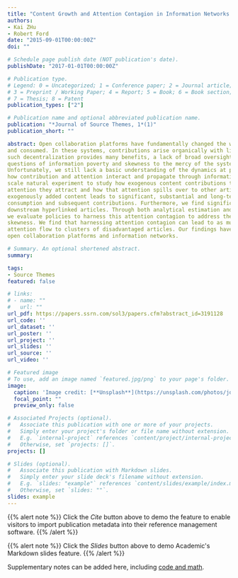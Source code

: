 ```yaml
---
title: "Content Growth and Attention Contagion in Information Networks: A Natural Experiment on Wikipedia"
authors:
- Kai ZHu
- Robert Ford
date: "2015-09-01T00:00:00Z"
doi: ""

# Schedule page publish date (NOT publication's date).
publishDate: "2017-01-01T00:00:00Z"

# Publication type.
# Legend: 0 = Uncategorized; 1 = Conference paper; 2 = Journal article;
# 3 = Preprint / Working Paper; 4 = Report; 5 = Book; 6 = Book section;
# 7 = Thesis; 8 = Patent
publication_types: ["2"]

# Publication name and optional abbreviated publication name.
publication: "*Journal of Source Themes, 1*(1)"
publication_short: ""

abstract: Open collaboration platforms have fundamentally changed the way knowledge is produced, disseminated 
and consumed. In these systems, contributions arise organically with little to no central governance. While 
such decentralization provides many benefits, a lack of broad oversight and coordination can leave 
questions of information poverty and skewness to the mercy of the system’s natural dynamics. 
Unfortunately, we still lack a basic understanding of the dynamics at play in these systems, and specifically, 
how contribution and attention interact and propagate through information networks. We leverage a large
scale natural experiment to study how exogenous content contributions to Wikipedia articles affect the 
attention they attract and how that attention spills over to other articles in the network. Results reveal that 
exogenously added content leads to significant, substantial and long-term increases in both content 
consumption and subsequent contributions. Furthermore, we find significant attention spillover to 
downstream hyperlinked articles. Through both analytical estimation and empirically-informed simulation, 
we evaluate policies to harness this attention contagion to address the problem of information poverty and 
skewness. We find that harnessing attention contagion can lead to as much as a twofold increase in the total 
attention flow to clusters of disadvantaged articles. Our findings have important policy implications for 
open collaboration platforms and information networks. 

# Summary. An optional shortened abstract.
summary: 

tags:
- Source Themes
featured: false

# links:
# - name: ""
#   url: ""
url_pdf: https://papers.ssrn.com/sol3/papers.cfm?abstract_id=3191128
url_code: ''
url_dataset: ''
url_poster: ''
url_project: ''
url_slides: ''
url_source: ''
url_video: ''

# Featured image
# To use, add an image named `featured.jpg/png` to your page's folder. 
image:
  caption: 'Image credit: [**Unsplash**](https://unsplash.com/photos/jdD8gXaTZsc)'
  focal_point: ""
  preview_only: false

# Associated Projects (optional).
#   Associate this publication with one or more of your projects.
#   Simply enter your project's folder or file name without extension.
#   E.g. `internal-project` references `content/project/internal-project/index.md`.
#   Otherwise, set `projects: []`.
projects: []

# Slides (optional).
#   Associate this publication with Markdown slides.
#   Simply enter your slide deck's filename without extension.
#   E.g. `slides: "example"` references `content/slides/example/index.md`.
#   Otherwise, set `slides: ""`.
slides: example
---
```


{{% alert note %}}
Click the *Cite* button above to demo the feature to enable visitors to import publication metadata into their reference management software.
{{% /alert %}}

{{% alert note %}}
Click the *Slides* button above to demo Academic's Markdown slides feature.
{{% /alert %}}

Supplementary notes can be added here, including [code and math](https://sourcethemes.com/academic/docs/writing-markdown-latex/).
